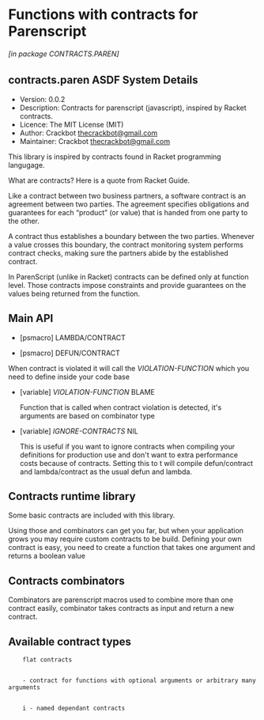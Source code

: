 # Functions with contracts for Parenscript

###### \[in package CONTRACTS.PAREN\]
## contracts.paren ASDF System Details

- Version: 0.0.2
- Description: Contracts for parenscript (javascript), inspired by Racket contracts.
- Licence: The MIT License (MIT)
- Author: Crackbot <thecrackbot@gmail.com>
- Maintainer: Crackbot <thecrackbot@gmail.com>

This library is inspired by contracts found in Racket programming
langugage.

What are contracts? Here is a quote from Racket Guide.

Like a contract between two business partners, a software contract
is an agreement between two parties. The agreement specifies
obligations and guarantees for each “product” (or value) that is
handed from one party to the other.

A contract thus establishes a boundary between the two
parties. Whenever a value crosses this boundary, the contract
monitoring system performs contract checks, making sure the partners
abide by the established contract.

In ParenScript (unlike in Racket) contracts can be defined only at
function level. Those contracts impose constraints and provide
guarantees on the values being returned from the function.

## Main API

- [psmacro] LAMBDA/CONTRACT 

- [psmacro] DEFUN/CONTRACT 

When contract is violated it will call the *VIOLATION-FUNCTION*
which you need to define inside your code base

- [variable] *VIOLATION-FUNCTION* BLAME

    Function that is called when contract violation is detected, it's
    arguments are based on combinator type

- [variable] *IGNORE-CONTRACTS* NIL

    This is useful if you want to ignore contracts when compiling your
    definitions for production use and don't want to extra performance
    costs because of contracts. Setting this to t will compile
    defun/contract and lambda/contract as the usual defun and lambda.

## Contracts runtime library

Some basic contracts are included with this library.

Using those and combinators can get you far, but when your
application grows you may require custom contracts to be
build. Defining your own contract is easy, you need to create a
function that takes one argument and returns a boolean value

## Contracts combinators

Combinators are parenscript macros used to combine more than one
contract easily, combinator takes contracts as input and return a new
contract.

## Available contract types

        flat contracts


        - contract for functions with optional arguments or arbitrary many arguments


        i - named dependant contracts

